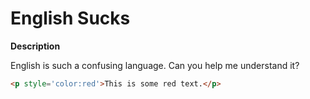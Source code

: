 # English Sucks

__Description__

English is such a confusing language. Can you help me understand it?

```html
<p style='color:red'>This is some red text.</p>
```

